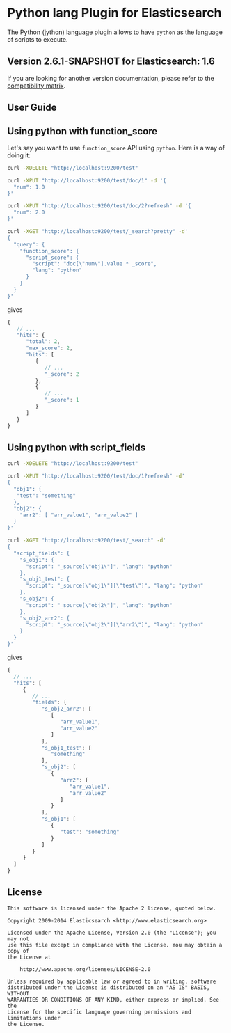 Python lang Plugin for Elasticsearch
==================================

The Python (jython) language plugin allows to have `python` as the language of scripts to execute.

## Version 2.6.1-SNAPSHOT for Elasticsearch: 1.6

If you are looking for another version documentation, please refer to the 
[compatibility matrix](http://github.com/elasticsearch/elasticsearch-lang-python#python-lang-plugin-for-elasticsearch).


User Guide
----------

Using python with function_score
--------------------------------

Let's say you want to use `function_score` API using `python`. Here is
a way of doing it:

```sh
curl -XDELETE "http://localhost:9200/test"

curl -XPUT "http://localhost:9200/test/doc/1" -d '{
  "num": 1.0
}'

curl -XPUT "http://localhost:9200/test/doc/2?refresh" -d '{
  "num": 2.0
}'

curl -XGET "http://localhost:9200/test/_search?pretty" -d'
{
  "query": {
    "function_score": {
      "script_score": {
        "script": "doc[\"num\"].value * _score",
        "lang": "python"
      }
    }
  }
}'
```

gives

```javascript
{
   // ...
   "hits": {
      "total": 2,
      "max_score": 2,
      "hits": [
         {
            // ...
            "_score": 2
         },
         {
            // ...
            "_score": 1
         }
      ]
   }
}
```

Using python with script_fields
-------------------------------

```sh
curl -XDELETE "http://localhost:9200/test"

curl -XPUT "http://localhost:9200/test/doc/1?refresh" -d'
{
  "obj1": {
   "test": "something"
  },
  "obj2": {
    "arr2": [ "arr_value1", "arr_value2" ]
  }
}'

curl -XGET "http://localhost:9200/test/_search" -d'
{
  "script_fields": {
    "s_obj1": {
      "script": "_source[\"obj1\"]", "lang": "python"
    },
    "s_obj1_test": {
      "script": "_source[\"obj1\"][\"test\"]", "lang": "python"
    },
    "s_obj2": {
      "script": "_source[\"obj2\"]", "lang": "python"
    },
    "s_obj2_arr2": {
      "script": "_source[\"obj2\"][\"arr2\"]", "lang": "python"
    }
  }
}'
```

gives

```javascript
{
  // ...
  "hits": [
     {
        // ...
        "fields": {
           "s_obj2_arr2": [
              [
                 "arr_value1",
                 "arr_value2"
              ]
           ],
           "s_obj1_test": [
              "something"
           ],
           "s_obj2": [
              {
                 "arr2": [
                    "arr_value1",
                    "arr_value2"
                 ]
              }
           ],
           "s_obj1": [
              {
                 "test": "something"
              }
           ]
        }
     }
  ]
}
```

License
-------

    This software is licensed under the Apache 2 license, quoted below.

    Copyright 2009-2014 Elasticsearch <http://www.elasticsearch.org>

    Licensed under the Apache License, Version 2.0 (the "License"); you may not
    use this file except in compliance with the License. You may obtain a copy of
    the License at

        http://www.apache.org/licenses/LICENSE-2.0

    Unless required by applicable law or agreed to in writing, software
    distributed under the License is distributed on an "AS IS" BASIS, WITHOUT
    WARRANTIES OR CONDITIONS OF ANY KIND, either express or implied. See the
    License for the specific language governing permissions and limitations under
    the License.
